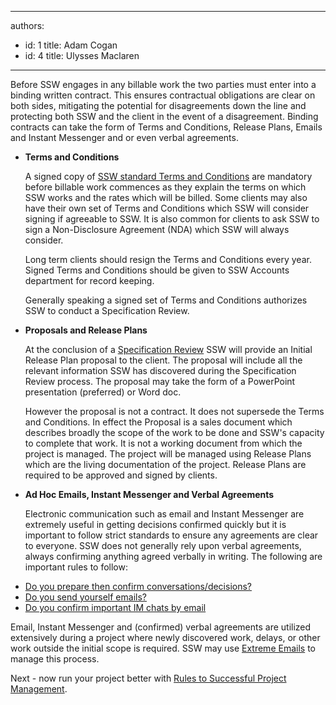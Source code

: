 

---
authors:
  - id: 1
    title: Adam Cogan
  - id: 4
    title: Ulysses Maclaren
---




<span class='intro'> <p>
                    Before SSW engages in any billable work the two parties must enter into a binding
                    written contract. This ensures contractual obligations are clear on both sides,
                    mitigating the potential for disagreements down the line and protecting both SSW
                    and the client in the event of a disagreement. Binding contracts can take the form
                    of Terms and Conditions, Release Plans, Emails and Instant Messenger and or even verbal
                    agreements.
                </p> </span>

<ul>
                    <li><strong>Terms and Conditions</strong>
                    <p>
                        A signed copy of <a href="http&#58;//www.ssw.com.au/SSW/Standards/Forms/ConsultingOrderTermsConditions.aspx">
                            SSW standard Terms and Conditions</a> are mandatory before billable work commences
                        as they explain the terms on which SSW works and the rates which will be billed.
                        Some clients may also have their own set of Terms and Conditions which SSW will
                        consider signing if agreeable to SSW. It is also common for clients to ask SSW to
                        sign a Non-Disclosure Agreement (NDA) which SSW will always consider.
                    </p>
                    <p>
                        Long term clients should resign the Terms and Conditions every year. Signed Terms
                        and Conditions should be given to SSW Accounts department for record keeping.
                    </p>
                    <p>
                        Generally speaking a signed set of Terms and Conditions authorizes SSW to conduct
                        a Specification Review.
                    </p>
</li>
                    <li><strong>Proposals and Release Plans</strong>
                    <p>
                        At the conclusion of a <a href="http&#58;//sharepoint.ssw.com.au/Standards/Management/RulesToBetterProjectManagement/Pages/SpecificationReview.aspx">Specification Review</a> SSW will provide an Initial Release
                        Plan proposal to the client. The proposal will include all the relevant information
                        SSW has discovered during the Specification Review process. The proposal may take
                        the form of a PowerPoint presentation (preferred) or Word doc.
                    </p>
                    <p>
                        However the proposal is not a contract. It does not supersede the Terms and Conditions. In effect 
                        the Proposal is a sales document which describes broadly the scope of the work to be done and SSW's
                        capacity to complete that work. It is not a working document from which the project is managed. 
                        The project will be managed using Release Plans which are the living documentation of the project.
                        Release Plans are required to be approved and signed by clients.
                    </p>
</li>
                    <li><strong>Ad Hoc Emails, Instant Messenger and Verbal Agreements</strong>
                    <p>
                        Electronic communication such as email and Instant Messenger are extremely useful
                        in getting decisions confirmed quickly but it is important to follow strict standards
                        to ensure any agreements are clear to everyone. SSW does not generally rely upon
                        verbal agreements, always confirming anything agreed verbally in writing. The following
                        are important rules to follow&#58;
                    </p></li>
                    </ul>
            <ul>
                <li><a href="/Communication/RulesToBetterEmail/Pages/PrepareAndConfirm.aspx">Do you
                    prepare then confirm conversations/decisions?</a></li>
                <li><a href="/Communication/RulesToBetterEmail/Pages/EmailToMyself.aspx">Do you send
                    yourself emails?</a></li>
                <li><a href="http&#58;//www.ssw.com.au/ssw/Standards/Rules/RulestoBetterInstantMessenger.aspx#ImportantChatsEmail">
                    Do you confirm important IM chats by email</a></li>
            </ul>
            <p>
                Email, Instant Messenger and (confirmed) verbal agreements are utilized extensively
                during a project where newly discovered work, delays, or other work outside the
                initial scope is required. SSW may use <a href="http&#58;//www.ssw.com.au/SSW/ExtremeEmails">Extreme Emails</a>
                to manage this process.
            </p>
            <p>
                Next - now run your project better with <a href="http&#58;//www.ssw.com.au/SSW/Standards/Rules/RulestoBetterProjectManagement.aspx">
                    Rules to Successful Project Management</a>.
            </p>


